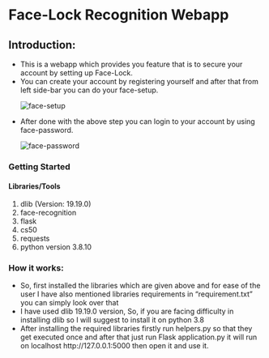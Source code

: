 <h1> Face-Lock Recognition Webapp </h1>

<h2  >Introduction:</h2>
<ul>
<li>This is a webapp which provides you feature that is to secure your account by setting up Face-Lock.</li>

<li>You can create your account by registering yourself and after that from left side-bar you can do your face-setup.</li>


![face-setup](https://user-images.githubusercontent.com/75621319/170827765-e7c8eb76-4583-4943-8c16-aa8f80ecc4b6.jpg)

  <li>After done with the above step you can login to your account by using face-password.</li>

![face-password](https://user-images.githubusercontent.com/75621319/170827734-b486238c-3c9a-408c-9893-df4f5cfee8f3.jpg)

</ul>
<h3>Getting Started</h3>

<h4>Libraries/Tools</h4>
<ol>
  <li>dlib (Version: 19.19.0)</li>

  <li>face-recognition</li>

  <li>flask</li>

  <li>cs50</li>

  <li>requests </li>

  <li>python version 3.8.10</li>
  </ol>
<h3>How it works:</h3>
<ul>
<li>So, first installed the libraries which are given above and for ease of the user I have also mentioned libraries requirements in “requirement.txt” you can simply look over that</li>

<li>I have used dlib 19.19.0 version, So, if you are facing difficulty in installing dlib so I will suggest to install it on python 3.8 </li>

<li>After installing the required libraries firstly run helpers.py so that they get executed once and after that just run Flask application.py it will run on localhost http://127.0.0.1:5000 then open it and use it. </li>











